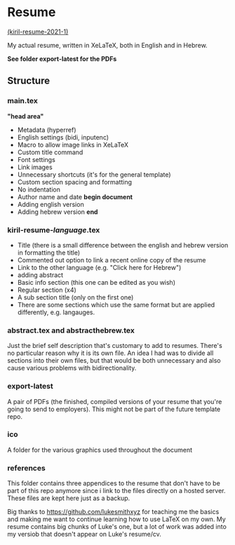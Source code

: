 # Resume
[(kiril-resume-2021-1)](https://github.com/kiril-u/kiril-resume-2021-1)

My actual resume, written in XeLaTeX, both in English and in Hebrew.

**See folder export-latest for the PDFs**

## Structure

### main.tex

**"head area"**

- Metadata (hyperref)
- English settings (bidi, inputenc)
- Macro to allow image links in XeLaTeX
- Custom title command
- Font settings
- Link images
- Unnecessary shortcuts (it's for the general template)
- Custom section spacing and formatting
- No indentation
- Author name and date
**begin document**
- Adding english version
- Adding hebrew version
**end**

### kiril-resume-*language*.tex

- Title (there is a small difference between the english and hebrew version in formatting the title)
- Commented out option to link a recent online copy of the resume
- Link to the other language (e.g. "Click here for Hebrew")
- adding abstract
- Basic info section (this one can be edited as you wish)
- Regular section (x4)
- A sub section title (only on the first one)
- There are some sections which use the same format but are applied differently, e.g. langauges.

### abstract.tex and abstracthebrew.tex

Just the brief self description that's customary to add to resumes. There's no particular reason why it is its own file. An idea I had was to divide all sections into their own files, but that would be both unnecessary and also cause various problems with bidirectionality.

### export-latest

A pair of PDFs (the finished, compiled versions of your resume that you're going to send to employers). This might not be part of the future template repo.

### ico

A folder for the various graphics used throughout the document

### references

This folder contains three appendices to the resume that don't have to be part of this repo anymore since i link to the files directly on a hosted server. These files are kept here just as a backup.


Big thanks to https://github.com/lukesmithxyz for teaching me the basics and making me want to continue learning how to use LaTeX on my own. My resume contains big chunks of Luke's one, but a lot of work was added into my versiob that doesn't appear on Luke's resume/cv.
